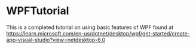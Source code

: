 # WPFTutorial

This is a completed tutorial on using basic features of WPF found at https://learn.microsoft.com/en-us/dotnet/desktop/wpf/get-started/create-app-visual-studio?view=netdesktop-6.0